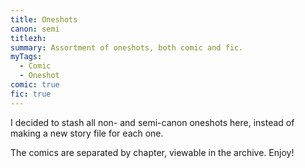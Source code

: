 ```yaml
---
title: Oneshots
canon: semi
titlezh: 
summary: Assortment of oneshots, both comic and fic.
myTags:
  - Comic
  - Oneshot
comic: true
fic: true
---
```


I decided to stash all non- and semi-canon oneshots here, instead of making a new story file for each one.

The comics are separated by chapter, viewable in the archive. Enjoy!
